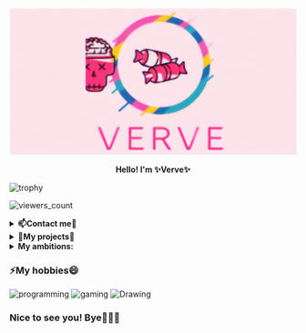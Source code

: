 [![verve's GitHub Banner](./assets/verve.png)](https://github.com/VerveIsGod)

<center><b>Hello! I'm ✨Verve✨</b></center>

![trophy](https://github-profile-trophy.vercel.app/?username=VerveIsGod&no-frame=true&no-bg=true&theme=juicyfresh)

![viewers_count](https://komarev.com/ghpvc/?username=VerveIsGod&color=000000&style=plastic&label=viewers)

<details>
  <summary><b>📫Contact me💬 </b></summary>
<p align="center">
</p>

<br>
  <a href="https://t.me/Verve_is_God/"><img src="https://img.shields.io/badge/Telegram-Verve_is_God-blue"></a>
<br>
  <a href="https://t.me/bonbon_chat_bot/"><img src="https://img.shields.io/badge/BonBon-my%20telegram%20bot-ff69b4"></a>
<br>
  <a href="mailto:verve_is_god@protonmail.com"><img src="https://img.shields.io/badge/E--mail-my%20email-important?style=flat"></a>
  
</details>

<details>
  <summary><b>👯My projects🔭 </b></summary>
<p align="center">
</p>

- 🍩I'm currently the team lead of BonBon TEAM
- 🤖I'm developer of discord, telegram and amino bots

</details>


<details>
  <summary><b>My ambitions: </b></summary>
<p align="center">
</p>

- 🎓I'm really want to learn c++
- 💼I'm wanna get a good job
- 🏫Sure I want to finish the university

</details>

### ⚡My hobbies😄

![programming](https://img.shields.io/badge/-1.%20Programming-black?style=for-the-badge&logo=null&logoColor=ff69b4&labelColor=000000)
![gaming](https://img.shields.io/badge/-2.%20Gaming-black?style=for-the-badge&logo=null&logoColor=ff69b4&labelColor=000000)
![Drawing](https://img.shields.io/badge/-3.%20Drawing-black?style=for-the-badge&logo=null&logoColor=ff69b4&labelColor=000000)


### Nice to see you! Bye👋👋👋
